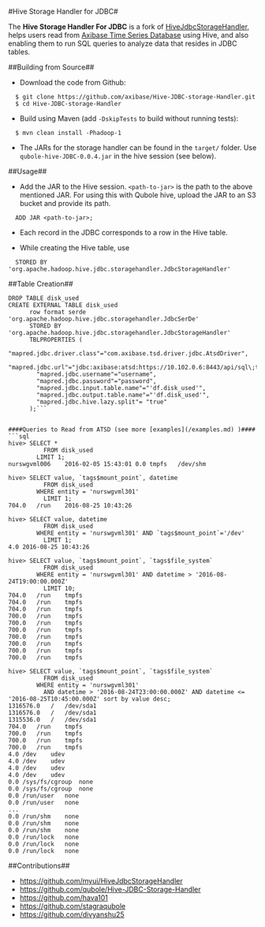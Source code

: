 #Hive Storage Handler for JDBC#

The **Hive Storage Handler For JDBC** is a fork of [HiveJdbcStorageHandler](https://github.com/qubole/Hive-JDBC-Storage-Handler), helps users read from [Axibase Time Series Database](http://axibase.com/products/axibase-time-series-database/) using Hive, and also enabling them to run SQL queries to analyze data that resides in JDBC tables.


##Building from Source##
* Download the code from Github:
```
  $ git clone https://github.com/axibase/Hive-JDBC-storage-Handler.git
  $ cd Hive-JDBC-storage-Handler
```

* Build using Maven (add ```-DskipTests``` to build without running tests):

```
  $ mvn clean install -Phadoop-1
```

* The JARs for the storage handler can be found in the ```target/``` folder. Use ```qubole-hive-JDBC-0.0.4.jar``` in the hive session (see below).

##Usage##
* Add the JAR to the Hive session. ```<path-to-jar>``` is the path to the above mentioned JAR. For using this with Qubole hive, upload the JAR to an S3 bucket and provide its path.
  
``` 
  ADD JAR <path-to-jar>;
```

* Each record in the JDBC corresponds to a row in the Hive table.

* While creating the Hive table, use 
  
```
  STORED BY 'org.apache.hadoop.hive.jdbc.storagehandler.JdbcStorageHandler'
```
  
##Table Creation##

```
DROP TABLE disk_used
CREATE EXTERNAL TABLE disk_used
      row format serde 'org.apache.hadoop.hive.jdbc.storagehandler.JdbcSerDe'
      STORED BY 'org.apache.hadoop.hive.jdbc.storagehandler.JdbcStorageHandler'
      TBLPROPERTIES (
        "mapred.jdbc.driver.class"="com.axibase.tsd.driver.jdbc.AtsdDriver",
        "mapred.jdbc.url"="jdbc:axibase:atsd:https://10.102.0.6:8443/api/sql\;trustServerCertificate=true\;strategy=file",
        "mapred.jdbc.username"="username",
        "mapred.jdbc.password"="password",
        "mapred.jdbc.input.table.name"="'df.disk_used'",
        "mapred.jdbc.output.table.name"="'df.disk_used'",
        "mapred.jdbc.hive.lazy.split"= "true"
      );```


####Queries to Read from ATSD (see more [examples](/examples.md) )####
```sql
hive> SELECT * 
          FROM disk_used 
        LIMIT 1;
nurswgvml006	2016-02-05 15:43:01	0.0	tmpfs	/dev/shm

hive> SELECT value, `tags$mount_point`, datetime  
          FROM disk_used 
        WHERE entity = 'nurswgvml301' 
          LIMIT 1;
704.0	/run	2016-08-25 10:43:26

hive> SELECT value, datetime 
          FROM disk_used 
        WHERE entity = 'nurswgvml301' AND `tags$mount_point`='/dev' 
          LIMIT 1;
4.0	2016-08-25 10:43:26

hive> SELECT value, `tags$mount_point`, `tags$file_system` 
          FROM disk_used 
        WHERE entity = 'nurswgvml301' AND datetime > '2016-08-24T19:00:00.000Z' 
          LIMIT 10;
704.0	/run	tmpfs
704.0	/run	tmpfs
704.0	/run	tmpfs
700.0	/run	tmpfs
700.0	/run	tmpfs
700.0	/run	tmpfs
700.0	/run	tmpfs
700.0	/run	tmpfs
700.0	/run	tmpfs
700.0	/run	tmpfs

hive> SELECT value, `tags$mount_point`, `tags$file_system` 
          FROM disk_used 
        WHERE entity = 'nurswgvml301' 
          AND datetime > '2016-08-24T23:00:00.000Z' AND datetime <= '2016-08-25T10:45:00.000Z' sort by value desc;
1316576.0	/	/dev/sda1
1316576.0	/	/dev/sda1
1315536.0	/	/dev/sda1
704.0	/run	tmpfs
700.0	/run	tmpfs
700.0	/run	tmpfs
700.0	/run	tmpfs
4.0	/dev	udev
4.0	/dev	udev
4.0	/dev	udev
4.0	/dev	udev
0.0	/sys/fs/cgroup	none
0.0	/sys/fs/cgroup	none
0.0	/run/user	none
0.0	/run/user	none
...
0.0	/run/shm	none
0.0	/run/shm	none
0.0	/run/shm	none
0.0	/run/lock	none
0.0	/run/lock	none
0.0	/run/lock	none
```

##Contributions##
* https://github.com/myui/HiveJdbcStorageHandler
* https://github.com/qubole/Hive-JDBC-Storage-Handler
* https://github.com/hava101
* https://github.com/stagraqubole
* https://github.com/divyanshu25
